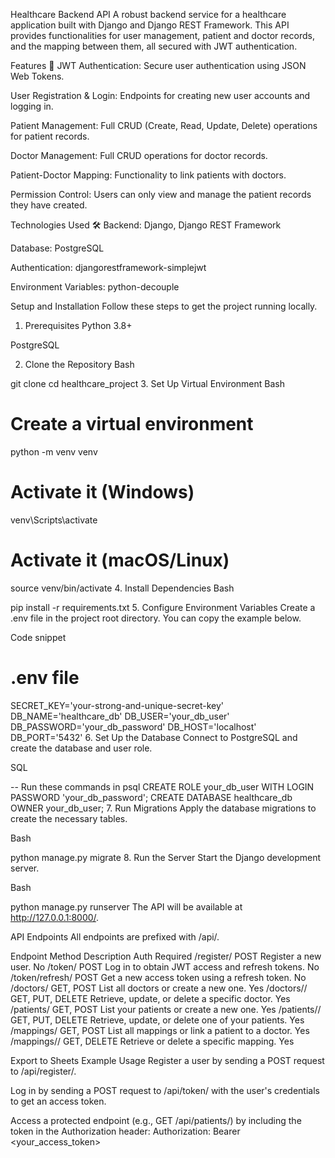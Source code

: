 Healthcare Backend API
A robust backend service for a healthcare application built with Django and Django REST Framework. This API provides functionalities for user management, patient and doctor records, and the mapping between them, all secured with JWT authentication.

Features 🚀
JWT Authentication: Secure user authentication using JSON Web Tokens.

User Registration & Login: Endpoints for creating new user accounts and logging in.

Patient Management: Full CRUD (Create, Read, Update, Delete) operations for patient records.

Doctor Management: Full CRUD operations for doctor records.

Patient-Doctor Mapping: Functionality to link patients with doctors.

Permission Control: Users can only view and manage the patient records they have created.

Technologies Used 🛠️
Backend: Django, Django REST Framework

Database: PostgreSQL

Authentication: djangorestframework-simplejwt

Environment Variables: python-decouple

Setup and Installation
Follow these steps to get the project running locally.

1. Prerequisites
Python 3.8+

PostgreSQL

2. Clone the Repository
Bash

git clone <your-repository-url>
cd healthcare_project
3. Set Up Virtual Environment
Bash

# Create a virtual environment
python -m venv venv

# Activate it (Windows)
venv\Scripts\activate

# Activate it (macOS/Linux)
source venv/bin/activate
4. Install Dependencies
Bash

pip install -r requirements.txt
5. Configure Environment Variables
Create a .env file in the project root directory. You can copy the example below.

Code snippet

# .env file
SECRET_KEY='your-strong-and-unique-secret-key'
DB_NAME='healthcare_db'
DB_USER='your_db_user'
DB_PASSWORD='your_db_password'
DB_HOST='localhost'
DB_PORT='5432'
6. Set Up the Database
Connect to PostgreSQL and create the database and user role.

SQL

-- Run these commands in psql
CREATE ROLE your_db_user WITH LOGIN PASSWORD 'your_db_password';
CREATE DATABASE healthcare_db OWNER your_db_user;
7. Run Migrations
Apply the database migrations to create the necessary tables.

Bash

python manage.py migrate
8. Run the Server
Start the Django development server.

Bash

python manage.py runserver
The API will be available at http://127.0.0.1:8000/.

API Endpoints
All endpoints are prefixed with /api/.

Endpoint	Method	Description	Auth Required
/register/	POST	Register a new user.	No
/token/	POST	Log in to obtain JWT access and refresh tokens.	No
/token/refresh/	POST	Get a new access token using a refresh token.	No
/doctors/	GET, POST	List all doctors or create a new one.	Yes
/doctors/<id>/	GET, PUT, DELETE	Retrieve, update, or delete a specific doctor.	Yes
/patients/	GET, POST	List your patients or create a new one.	Yes
/patients/<id>/	GET, PUT, DELETE	Retrieve, update, or delete one of your patients.	Yes
/mappings/	GET, POST	List all mappings or link a patient to a doctor.	Yes
/mappings/<id>/	GET, DELETE	Retrieve or delete a specific mapping.	Yes

Export to Sheets
Example Usage
Register a user by sending a POST request to /api/register/.

Log in by sending a POST request to /api/token/ with the user's credentials to get an access token.

Access a protected endpoint (e.g., GET /api/patients/) by including the token in the Authorization header:
Authorization: Bearer <your_access_token>
